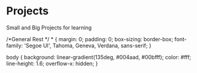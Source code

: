 # Projects
Small and Big Projects for learning
<!DOCTYPE html>
<html lang="en">
<head>
  <meta charset="UTF-8" />
  <meta name="viewport" content="width=device-width, initial-scale=1.0" />
  <title>Soka JOBS+ Fair</title>
/*General Rest */
* {
  margin: 0;
  padding: 0;
  box-sizing: border-box;
  font-family: 'Segoe UI', Tahoma, Geneva, Verdana, sans-serif;
}

body {
  background: linear-gradient(135deg, #004aad, #00bfff);
  color: #fff;
  line-height: 1.6;
  overflow-x: hidden;
}

